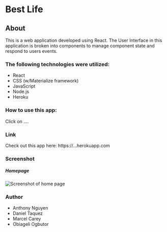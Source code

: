 # Best Life

## About
This is a web application developed using React. The User Interface in this application is broken into components to manage component state and respond to users events.

### The following technologies were utilized:
*   React
*   CSS (w/Materialize framework)
*   JavaScript
*   Node.js
*   Heroku

### How to use this app:
Click on ....

### Link
Check out this app here: https://...herokuapp.com

### Screenshot
##### Homepage
![Screenshot of home page](https://github.com/antwan024/mongolicious-proj3/blob/master/client/public/images/Screen%20Shot%202019-11-22%20at%203.21.23%20PM.png)


### Author
* Anthony Nguyen
* Daniel Taquez
* Marcel Carey
* Obiageli Ogbutor